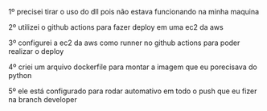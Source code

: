 1º precisei tirar o uso do dll pois não estava funcionando na minha maquina

2º utilizei o github actions para fazer deploy em uma ec2 da aws

3º configurei a ec2 da aws como runner no github actions para poder realizar o deploy

4º criei um arquivo dockerfile para montar a imagem que eu porecisava do python

5º ele está configurado para rodar automativo em todo o push que eu fizer na branch developer